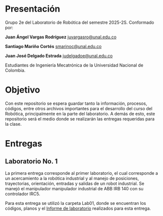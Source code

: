 # Presentación
Grupo 2e del Laboratorio de Robótica del semestre 2025-2S. Conformado por:

**Juan Ángel Vargas Rodríguez**
juvargasro@unal.edu.co

**Santiago Mariño Cortés**
smarinoc@unal.edu.co

**Juan José Delgado Estrada**
judelgadoe@unal.edu.co

Estudiantes de Ingeniería Mecatrónica de la Universidad Nacional de Colombia.

# Objetivo
Con este repositorio se espera guardar tanto la información, procesos, códigos, entre otros archivos importantes para el desarrollo del curso del Robótica, principalmente en la parte del laboratorio. A demás de esto, este repositorio será el medio donde se realizarán las entregas requeridas para la clase.

# Entregas
## Laboratorio No. 1
La primera entrega corresponde al primer laboratorio, el cual corresponde a un acercamiento a la robótica industrial y al manejo de posiciones, trayectorias, orientación, entradas y salidas de un robot industrial. Se manejó el manipulador manipulador industrial de ABB IRB 140 con su controlador IRC5.

Para esta entrega se utilizó la carpeta Lab01, donde se encuentran los códigos, planos y el [Informe de laboratorio](Lab01/Informe%20Lab01.md) realizados para esta entrega.





